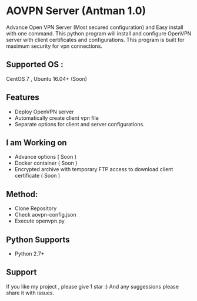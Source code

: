 # AOVPN Server (Antman 1.0)

Advance Open VPN Server (Most secured configuration) and Easy install  with one command. This python program will install and configure OpenVPN server with client certificates and configurations. This program is built for maximum security for vpn connections. 

## Supported OS : 

CentOS 7 , Ubuntu 16.04+ (Soon)

## Features

* Deploy OpenVPN server
* Automatically create client vpn file
* Separate options for client and server configurations.

## I am Working on

* Advance options ( Soon )
* Docker container ( Soon )
* Encrypted archive with temporary FTP access to download client certificate ( Soon )

## Method:  

* Clone Repository
* Check aovpn-config.json
* Execute openvpn.py 


## Python Supports

* Python 2.7+

## Support

If you like my project , please give 1 star :) And any suggessions please share it with issues. 
